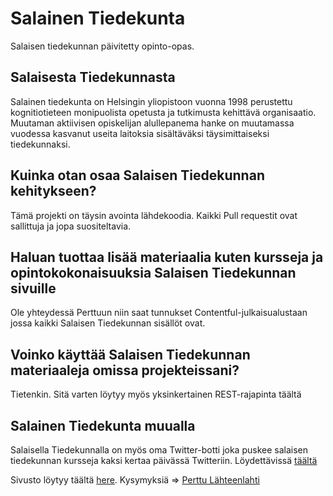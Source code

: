 # Salainen Tiedekunta
Salaisen tiedekunnan päivitetty opinto-opas.

## Salaisesta Tiedekunnasta
Salainen tiedekunta on Helsingin yliopistoon vuonna 1998 perustettu kognitiotieteen monipuolista opetusta ja tutkimusta kehittävä organisaatio. Muutaman aktiivisen opiskelijan alullepanema hanke on muutamassa vuodessa kasvanut useita laitoksia sisältäväksi täysimittaiseksi tiedekunnaksi.

## Kuinka otan  osaa Salaisen Tiedekunnan kehitykseen?
Tämä projekti on täysin avointa lähdekoodia. Kaikki Pull requestit ovat sallittuja ja jopa suositeltavia.

## Haluan tuottaa lisää materiaalia kuten kursseja ja opintokokonaisuuksia Salaisen Tiedekunnan sivuille
Ole yhteydessä Perttuun niin saat tunnukset Contentful-julkaisualustaan jossa kaikki Salaisen Tiedekunnan sisällöt ovat.

## Voinko käyttää Salaisen Tiedekunnan materiaaleja omissa projekteissani?
Tietenkin. Sitä varten löytyy myös yksinkertainen REST-rajapinta täältä 

## Salainen Tiedekunta muualla
Salaisella Tiedekunnalla on myös oma Twitter-botti joka puskee salaisen tiedekunnan kursseja kaksi kertaa päivässä Twitteriin. Löydettävissä [täältä](https://twitter.com/tiedekunta)

Sivusto löytyy täältä [here](https://tiedekunta.com). Kysymyksiä => [Perttu Lähteenlahti](https://lähteenlahti.fi)
